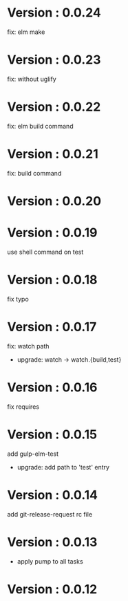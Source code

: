 # Version : 0.0.24

fix: elm make

# Version : 0.0.23

fix: without uglify

# Version : 0.0.22

fix: elm build command

# Version : 0.0.21

fix: build command

# Version : 0.0.20



# Version : 0.0.19

use shell command on test

# Version : 0.0.18

fix typo

# Version : 0.0.17

fix: watch path

- upgrade: watch -> watch.{build,test}

# Version : 0.0.16

fix requires

# Version : 0.0.15

add gulp-elm-test

- upgrade: add path to 'test' entry

# Version : 0.0.14

add git-release-request rc file

# Version : 0.0.13

- apply pump to all tasks

# Version : 0.0.12



